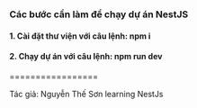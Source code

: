 ### Các bước cần làm để chạy dự án NestJS

#### 1. Cài đặt thư viện với câu lệnh: npm i

#### 2. Chạy dự án với câu lệnh: npm run dev

=================

Tác giả: Nguyễn Thế Sơn learning NestJs
